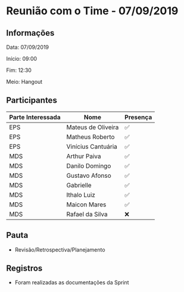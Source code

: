 # Reunião com o Time - 07/09/2019

## Informações

Data: 07/09/2019

Início: 09:00

Fim: 12:30

Meio: Hangout

## Participantes

|Parte Interessada|Nome|Presença|
|-----------------|----|--------|
|EPS|Mateus de Oliveira| :white_check_mark:|
|EPS|Matheus Roberto| :white_check_mark:|
|EPS|Vinícius Cantuária| :white_check_mark:|
|MDS|Arthur Paiva| :white_check_mark:|
|MDS|Danilo Domingo| :white_check_mark:|
|MDS|Gustavo Afonso| :white_check_mark:|
|MDS|Gabrielle| :white_check_mark:|
|MDS|Ithalo Luiz| :white_check_mark:|
|MDS|Maicon Mares| :white_check_mark:|
|MDS|Rafael da Silva| :x:|


## Pauta

* Revisão/Retrospectiva/Planejamento

## Registros

* Foram realizadas as documentações da Sprint
